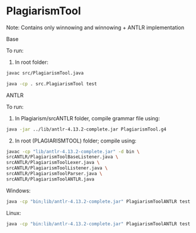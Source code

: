 # PlagiarismTool
Note: Contains only winnowing and winnowing + ANTLR implementation

Base 

To run:

1. In root folder:

```bash
javac src/PlagiarismTool.java 
```
```bash
java -cp . src.PlagiarismTool test
```


ANTLR

To run:

1. In Plagiarism/srcANTLR folder, compile grammar file using:
```bash
java -jar ../lib/antlr-4.13.2-complete.jar PlagiarismTool.g4
```

2. In root (PLAGIARISMTOOL) folder; compile using:

```bash
javac -cp "lib/antlr-4.13.2-complete.jar" -d bin \
srcANTLR/PlagiarismToolBaseListener.java \
srcANTLR/PlagiarismToolLexer.java \
srcANTLR/PlagiarismToolListener.java \
srcANTLR/PlagiarismToolParser.java \
srcANTLR/PlagiarismToolANTLR.java
```
 
Windows:

```bash
java -cp "bin;lib/antlr-4.13.2-complete.jar" PlagiarismToolANTLR test
```

Linux:

```bash
java -cp "bin:lib/antlr-4.13.2-complete.jar" PlagiarismToolANTLR test
```
